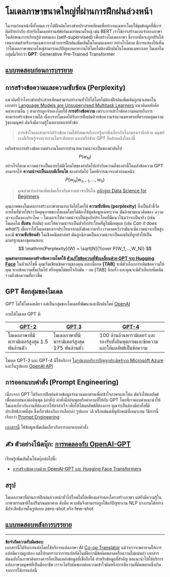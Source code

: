 <!--
CO_OP_TRANSLATOR_METADATA:
{
  "original_hash": "2efbb183384a50f0fc0cde02534d912f",
  "translation_date": "2025-08-29T09:21:54+00:00",
  "source_file": "lessons/5-NLP/20-LangModels/README.md",
  "language_code": "th"
}
-->
# โมเดลภาษาขนาดใหญ่ที่ผ่านการฝึกฝนล่วงหน้า

ในงานก่อนหน้านี้ทั้งหมด เราได้ฝึกฝนโครงข่ายประสาทเทียมเพื่อทำงานเฉพาะโดยใช้ชุดข้อมูลที่มีการติดป้ายกำกับ สำหรับโมเดลทรานส์ฟอร์มเมอร์ขนาดใหญ่ เช่น BERT เราใช้การสร้างแบบจำลองภาษาในลักษณะการเรียนรู้ด้วยตนเอง (self-supervised) เพื่อสร้างโมเดลภาษา ซึ่งจากนั้นจะถูกปรับให้เหมาะสมสำหรับงานเฉพาะทางด้วยการฝึกฝนเพิ่มเติมในโดเมนเฉพาะ อย่างไรก็ตาม มีการแสดงให้เห็นว่าโมเดลภาษาขนาดใหญ่สามารถแก้ปัญหาหลายงานได้โดยไม่ต้องฝึกฝนในโดเมนเฉพาะเลย โมเดลในกลุ่มนี้เรียกว่า **GPT**: Generative Pre-Trained Transformer

## [แบบทดสอบก่อนการบรรยาย](https://red-field-0a6ddfd03.1.azurestaticapps.net/quiz/120)

## การสร้างข้อความและความซับซ้อน (Perplexity)

แนวคิดที่ว่าโครงข่ายประสาทเทียมสามารถทำงานทั่วไปได้โดยไม่ต้องฝึกฝนเพิ่มเติมถูกนำเสนอในเอกสาร [Language Models are Unsupervised Multitask Learners](https://cdn.openai.com/better-language-models/language_models_are_unsupervised_multitask_learners.pdf) แนวคิดหลักคือหลายงานอื่น ๆ สามารถถูกจำลองโดยใช้ **การสร้างข้อความ** เพราะการเข้าใจข้อความหมายถึงการสามารถสร้างข้อความได้ เนื่องจากโมเดลได้รับการฝึกฝนด้วยข้อความจำนวนมหาศาลที่ครอบคลุมความรู้ของมนุษย์ มันจึงมีความรู้ในหลากหลายหัวข้อ

> การเข้าใจและสามารถสร้างข้อความได้ยังหมายถึงการรู้บางสิ่งเกี่ยวกับโลกของเราอีกด้วย มนุษย์เองก็เรียนรู้จากการอ่านในระดับมาก และเครือข่าย GPT ก็คล้ายคลึงในแง่นี้

เครือข่ายการสร้างข้อความทำงานโดยการทำนายความน่าจะเป็นของคำถัดไป $$P(w_N)$$ อย่างไรก็ตาม ความน่าจะเป็นแบบไม่มีเงื่อนไขของคำถัดไปเท่ากับความถี่ของคำนี้ในคลังข้อความ GPT สามารถให้ **ความน่าจะเป็นแบบมีเงื่อนไข** ของคำถัดไป โดยพิจารณาจากคำก่อนหน้า: $$P(w_N | w_{n-1}, ..., w_0)$$

> คุณสามารถอ่านเพิ่มเติมเกี่ยวกับความน่าจะเป็นใน [หลักสูตร Data Science for Beginners](https://github.com/microsoft/Data-Science-For-Beginners/tree/main/1-Introduction/04-stats-and-probability)

คุณภาพของโมเดลการสร้างภาษาสามารถวัดได้โดยใช้ **ความซับซ้อน (perplexity)** ซึ่งเป็นตัวชี้วัดภายในที่ช่วยให้เราวัดคุณภาพของโมเดลโดยไม่ต้องใช้ชุดข้อมูลเฉพาะงาน มันอิงตามแนวคิดของ *ความน่าจะเป็นของประโยค* - โมเดลจะให้ความน่าจะเป็นสูงกับประโยคที่มีแนวโน้มว่าจะเป็นจริง (เช่น โมเดลไม่ **สับสน** กับมัน) และให้ความน่าจะเป็นต่ำกับประโยคที่ดูไม่มีเหตุผล (เช่น *Can it does what?*) เมื่อเราให้โมเดลของเราประโยคจากคลังข้อความจริง เราคาดหวังว่ามันจะมีความน่าจะเป็นสูง และมี **ความซับซ้อนต่ำ** ในเชิงคณิตศาสตร์ มันถูกนิยามเป็นความน่าจะเป็นผกผันที่ถูกทำให้เป็นมาตรฐานของชุดทดสอบ:
$$
\mathrm{Perplexity}(W) = \sqrt[N]{1\over P(W_1,...,W_N)}
$$ 

**คุณสามารถทดลองสร้างข้อความโดยใช้ [ตัวแก้ไขข้อความที่ขับเคลื่อนด้วย GPT จาก Hugging Face](https://transformer.huggingface.co/doc/gpt2-large)** ในตัวแก้ไขนี้ คุณเริ่มเขียนข้อความของคุณ และเมื่อกด **[TAB]** จะมีตัวเลือกการเติมข้อความให้คุณ หากข้อความสั้นเกินไป หรือคุณไม่พอใจกับมัน - กด [TAB] อีกครั้ง และคุณจะมีตัวเลือกเพิ่มเติม รวมถึงข้อความที่ยาวขึ้น

## GPT คือกลุ่มของโมเดล

GPT ไม่ใช่โมเดลเดียว แต่เป็นกลุ่มของโมเดลที่พัฒนาและฝึกฝนโดย [OpenAI](https://openai.com)

ภายใต้โมเดล GPT มี:

| [GPT-2](https://huggingface.co/docs/transformers/model_doc/gpt2#openai-gpt2) | [GPT 3](https://openai.com/research/language-models-are-few-shot-learners) | [GPT-4](https://openai.com/gpt-4) |
| -- | -- | -- |
|โมเดลภาษาที่มีพารามิเตอร์สูงสุด 1.5 พันล้านตัว | โมเดลภาษาที่มีพารามิเตอร์สูงสุด 175 พันล้านตัว | 100 ล้านล้านพารามิเตอร์ และรองรับทั้งอินพุตภาพและข้อความ และให้ผลลัพธ์เป็นข้อความ |

โมเดล GPT-3 และ GPT-4 มีให้บริการ [ในรูปแบบบริการปัญญาประดิษฐ์จาก Microsoft Azure](https://azure.microsoft.com/en-us/services/cognitive-services/openai-service/#overview?WT.mc_id=academic-77998-cacaste) และในรูปแบบ [OpenAI API](https://openai.com/api/)

## การออกแบบคำสั่ง (Prompt Engineering)

เนื่องจาก GPT ได้รับการฝึกฝนด้วยข้อมูลจำนวนมหาศาลเพื่อเข้าใจภาษาและโค้ด มันจึงให้ผลลัพธ์เพื่อตอบสนองต่ออินพุต (คำสั่ง) คำสั่งคืออินพุตหรือคำถามที่ให้กับ GPT โดยที่เรามอบคำแนะนำให้โมเดลเกี่ยวกับงานที่ต้องการให้ทำสำเร็จ เพื่อให้ได้ผลลัพธ์ที่ต้องการ คุณจำเป็นต้องมีคำสั่งที่มีประสิทธิภาพที่สุด ซึ่งเกี่ยวข้องกับการเลือกคำ รูปแบบ วลี หรือแม้แต่สัญลักษณ์ที่เหมาะสม วิธีการนี้เรียกว่า [Prompt Engineering](https://learn.microsoft.com/en-us/shows/ai-show/the-basics-of-prompt-engineering-with-azure-openai-service?WT.mc_id=academic-77998-bethanycheum)

[เอกสารนี้](https://learn.microsoft.com/en-us/semantic-kernel/prompt-engineering/?WT.mc_id=academic-77998-bethanycheum) ให้ข้อมูลเพิ่มเติมเกี่ยวกับการออกแบบคำสั่ง

## ✍️ ตัวอย่างโน้ตบุ๊ก: [การทดลองกับ OpenAI-GPT](GPT-PyTorch.ipynb)

เรียนรู้เพิ่มเติมในโน้ตบุ๊กต่อไปนี้:

* [การสร้างข้อความด้วย OpenAI-GPT และ Hugging Face Transformers](GPT-PyTorch.ipynb)

## สรุป

โมเดลภาษาที่ผ่านการฝึกฝนล่วงหน้าทั่วไปใหม่ไม่ได้เพียงแค่จำลองโครงสร้างภาษา แต่ยังมีความรู้ในภาษาธรรมชาติในปริมาณมหาศาล ดังนั้น พวกมันจึงสามารถถูกใช้แก้ปัญหางาน NLP บางงานได้อย่างมีประสิทธิภาพในรูปแบบ zero-shot หรือ few-shot

## [แบบทดสอบหลังการบรรยาย](https://red-field-0a6ddfd03.1.azurestaticapps.net/quiz/220)

---

**ข้อจำกัดความรับผิดชอบ**:  
เอกสารนี้ได้รับการแปลโดยใช้บริการแปลภาษา AI [Co-op Translator](https://github.com/Azure/co-op-translator) แม้ว่าเราจะพยายามให้การแปลมีความถูกต้อง แต่โปรดทราบว่าการแปลอัตโนมัติอาจมีข้อผิดพลาดหรือความไม่แม่นยำ เอกสารต้นฉบับในภาษาต้นทางควรถือเป็นแหล่งข้อมูลที่เชื่อถือได้ สำหรับข้อมูลที่สำคัญ ขอแนะนำให้ใช้บริการแปลภาษามนุษย์ที่เป็นมืออาชีพ เราจะไม่รับผิดชอบต่อความเข้าใจผิดหรือการตีความที่ผิดพลาดซึ่งเกิดจากการใช้การแปลนี้